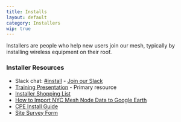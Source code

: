 ```yaml
---
title: Installs
layout: default
category: Installers
wip: true
---
```


Installers are people who help new users join our mesh, typically by installing wireless equipment on their roof.

### Installer Resources

*   Slack chat: [#install](https://nycmesh.slack.com/app_redirect?channel=install) - [Join our Slack](http://slack.nycmesh.net/)
*   [Training Presentation](http://goo.gl/8qrmYm) - Primary resource
*   [Installer Shopping List](https://nycmesh.slack.com/archives/G0FS2EVSQ/p1522292807000071)
*   [How to Import NYC Mesh Node Data to Google Earth](https://nycmesh.slack.com/files/U51M5UP6F/F5VEK2UCR/nycmesh-google-earth-kml-howto.m4v)
*   [CPE Install Guide](https://nycmesh.net/cpe)
*   [Site Survey Form](https://goo.gl/forms/nq1UXX3UHPaGAZLy1)
